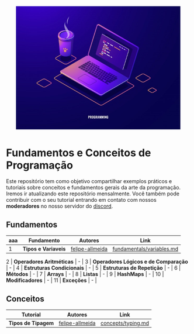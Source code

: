 <h1 align="center">
  <img src="/Images/concepts.jpg" alt="Concepts" width="450px" />
</h1>

# Fundamentos e Conceitos de Programação

Este repositório tem como objetivo compartilhar exemplos práticos e tutoriais sobre conceitos e fundamentos gerais da arte da programação.
Iremos ir atualizando este repositório mensalmente. Você também pode contribuir com o seu tutorial entrando em contato com nossos **moderadores** no nosso servidor do [discord](https://discord.gg/FvkzVcr).
<br>

## Fundamentos


aaa | Fundamento | Autores | Link
------- | ------- | ------- | -------
1 | **Tipos e Variaveis** | [felipe-allmeida](https://github.com/felipe-allmeida) | [fundamentals/variables.md](https://github.com/Pampa-Devs/concepts/blob/master/Fundamentals/variables.md)

2 | **Operadores Aritméticas** | - | 
3 | **Operadores Lógicos e de Comparação** | - | 
4 | **Estruturas Condicionais** | - | 
5 | **Estruturas de Repetição** | - | 
6 | **Métodos** | - | 
7 | **Arrays** | - | 
8 | **Listas** | - | 
9 | **HashMaps** | - | 
10 | **Modificadores** | - | 
11 | **Exceções** | - | 

## Conceitos

Tutorial | Autores | Link
------- | ------- | -------
**Tipos de Tipagem** | [felipe-allmeida](https://github.com/felipe-allmeida) | [concepts/typing.md](https://github.com/Pampa-Devs/concepts/blob/master/Concepts/typing.md)

